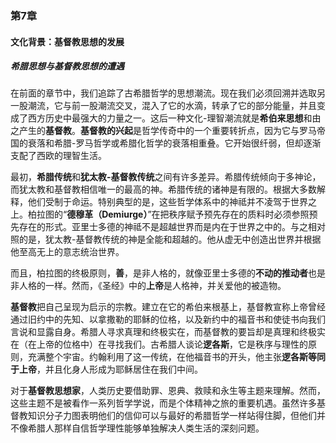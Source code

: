 ### 第7章

#### 文化背景：基督教思想的发展

##### 希腊思想与基督教思想的遭遇

在前面的章节中，我们追踪了古希腊哲学的思想潮流。现在我们必须回溯并选取另一股潮流，它与前一股潮流交叉，混入了它的水滴，转承了它的部分能量，并且变成了西方历史中最强大的力量之一。这后一种文化-理智潮流就是**希伯来思想**和由之产生的**基督教**。**基督教的兴起**是哲学传奇中的一个重要转折点，因为它与罗马帝国的衰落和希腊-罗马哲学或希腊化哲学的衰落相重叠。它开始很纤弱，但却逐渐支配了西欧的理智生活。

最初，**希腊传统**和**犹太教-基督教传统**之间有许多差异。希腊传统倾向于多神论，而犹太教和基督教相信唯一的最高的神。希腊传统的诸神是有限的。根据大多数解释，他们受制于命运。特别典型的是，这些哲学体系中的神祗并不凌驾于世界之上。柏拉图的“**德穆革（Demiurge）**”在把秩序赋予预先存在的质料时必须参照预先存在的形式。亚里士多德的神祗不是超越世界而是内在于世界之中的。与之相对照的是，犹太教-基督教传统的神是全能和超越的。他从虚无中创造出世界并根据他至高无上的意志统治世界。

而且，柏拉图的终极原则，**善**，是非人格的，就像亚里士多德的**不动的推动者**也是非人格的一样。然而，《圣经》中的**上帝**是人格神，并关爱他的被造物。

**基督教**把自己呈现为启示的宗教。建立在它的希伯来根基上，基督教宣称上帝曾经通过旧约中的先知、以拿撒勒的耶稣的位格，以及新约中的福音书和使徒书向我们言说和显露自身。希腊人寻求真理和终极实在，而基督教的要旨却是真理和终极实在（在上帝的位格中）在寻找我们。古希腊人谈论**逻各斯**，它是秩序与理性的原则，充满整个宇宙。约翰利用了这一传统，在他福音书的开头，他主张**逻各斯等同于上帝**，并且化身人形成为耶稣居住在我们中间。

对于**基督教思想家**，人类历史要借助罪、恩典、救赎和永生等主题来理解。然而，这些主题不是被看作一系列哲学学说，而是个体精神之旅的重要机遇。虽然许多基督教知识分子力图表明他们的信仰可以与最好的希腊哲学一样站得住脚，但他们并不像希腊人那样自信哲学理性能够单独解决人类生活的深刻问题。
